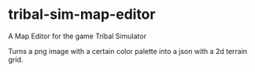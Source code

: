 # tribal-sim-map-editor
A Map Editor for the game Tribal Simulator

Turns a png image with a certain color palette into a json with a 2d terrain grid.
